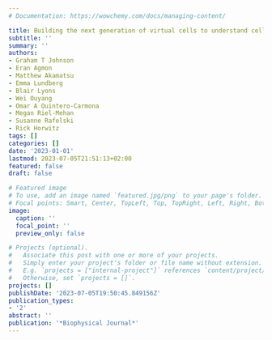 ```yaml
---
# Documentation: https://wowchemy.com/docs/managing-content/

title: Building the next generation of virtual cells to understand cellular biology
subtitle: ''
summary: ''
authors:
- Graham T Johnson
- Eran Agmon
- Matthew Akamatsu
- Emma Lundberg
- Blair Lyons
- Wei Ouyang
- Omar A Quintero-Carmona
- Megan Riel-Mehan
- Susanne Rafelski
- Rick Horwitz
tags: []
categories: []
date: '2023-01-01'
lastmod: 2023-07-05T21:51:13+02:00
featured: false
draft: false

# Featured image
# To use, add an image named `featured.jpg/png` to your page's folder.
# Focal points: Smart, Center, TopLeft, Top, TopRight, Left, Right, BottomLeft, Bottom, BottomRight.
image:
  caption: ''
  focal_point: ''
  preview_only: false

# Projects (optional).
#   Associate this post with one or more of your projects.
#   Simply enter your project's folder or file name without extension.
#   E.g. `projects = ["internal-project"]` references `content/project/deep-learning/index.md`.
#   Otherwise, set `projects = []`.
projects: []
publishDate: '2023-07-05T19:50:45.849156Z'
publication_types:
- '2'
abstract: ''
publication: '*Biophysical Journal*'
---
```

